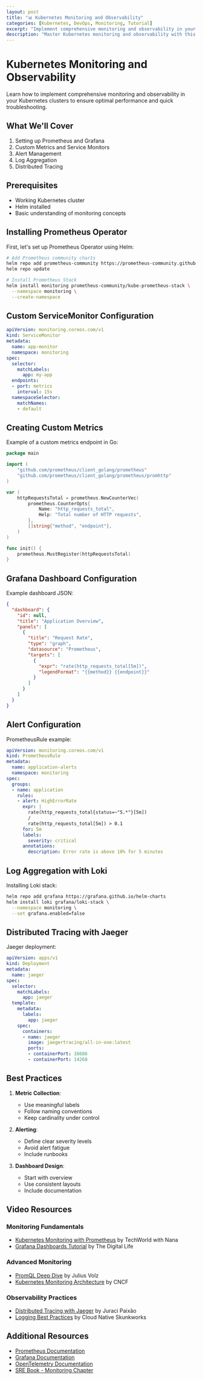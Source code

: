 ```yaml
---
layout: post
title: "📊 Kubernetes Monitoring and Observability"
categories: [Kubernetes, DevOps, Monitoring, Tutorial]
excerpt: "Implement comprehensive monitoring and observability in your Kubernetes clusters using Prometheus, Grafana, and other powerful tools. Learn how to set up dashboards, alerts, and troubleshooting workflows."
description: "Master Kubernetes monitoring and observability with this in-depth guide. Learn how to implement Prometheus and Grafana, set up custom metrics, create powerful dashboards, and establish effective alerting strategies. Essential knowledge for maintaining production-grade Kubernetes clusters."
---
```


# Kubernetes Monitoring and Observability

Learn how to implement comprehensive monitoring and observability in your Kubernetes clusters to ensure optimal performance and quick troubleshooting.

## What We'll Cover

1. Setting up Prometheus and Grafana
2. Custom Metrics and Service Monitors
3. Alert Management
4. Log Aggregation
5. Distributed Tracing

## Prerequisites

- Working Kubernetes cluster
- Helm installed
- Basic understanding of monitoring concepts

## Installing Prometheus Operator

First, let's set up Prometheus Operator using Helm:

```bash
# Add Prometheus community charts
helm repo add prometheus-community https://prometheus-community.github.io/helm-charts
helm repo update

# Install Prometheus Stack
helm install monitoring prometheus-community/kube-prometheus-stack \
  --namespace monitoring \
  --create-namespace
```

## Custom ServiceMonitor Configuration

```yaml
apiVersion: monitoring.coreos.com/v1
kind: ServiceMonitor
metadata:
  name: app-monitor
  namespace: monitoring
spec:
  selector:
    matchLabels:
      app: my-app
  endpoints:
  - port: metrics
    interval: 15s
  namespaceSelector:
    matchNames:
    - default
```

## Creating Custom Metrics

Example of a custom metrics endpoint in Go:

```go
package main

import (
    "github.com/prometheus/client_golang/prometheus"
    "github.com/prometheus/client_golang/prometheus/promhttp"
)

var (
    httpRequestsTotal = prometheus.NewCounterVec(
        prometheus.CounterOpts{
            Name: "http_requests_total",
            Help: "Total number of HTTP requests",
        },
        []string{"method", "endpoint"},
    )
)

func init() {
    prometheus.MustRegister(httpRequestsTotal)
}
```

## Grafana Dashboard Configuration

Example dashboard JSON:

```json
{
  "dashboard": {
    "id": null,
    "title": "Application Overview",
    "panels": [
      {
        "title": "Request Rate",
        "type": "graph",
        "datasource": "Prometheus",
        "targets": [
          {
            "expr": "rate(http_requests_total[5m])",
            "legendFormat": "{{method}} {{endpoint}}"
          }
        ]
      }
    ]
  }
}
```

## Alert Configuration

PrometheusRule example:

```yaml
apiVersion: monitoring.coreos.com/v1
kind: PrometheusRule
metadata:
  name: application-alerts
  namespace: monitoring
spec:
  groups:
  - name: application
    rules:
    - alert: HighErrorRate
      expr: |
        rate(http_requests_total{status=~"5.*"}[5m]) 
        / 
        rate(http_requests_total[5m]) > 0.1
      for: 5m
      labels:
        severity: critical
      annotations:
        description: Error rate is above 10% for 5 minutes
```

## Log Aggregation with Loki

Installing Loki stack:

```bash
helm repo add grafana https://grafana.github.io/helm-charts
helm install loki grafana/loki-stack \
  --namespace monitoring \
  --set grafana.enabled=false
```

## Distributed Tracing with Jaeger

Jaeger deployment:

```yaml
apiVersion: apps/v1
kind: Deployment
metadata:
  name: jaeger
spec:
  selector:
    matchLabels:
      app: jaeger
  template:
    metadata:
      labels:
        app: jaeger
    spec:
      containers:
      - name: jaeger
        image: jaegertracing/all-in-one:latest
        ports:
        - containerPort: 16686
        - containerPort: 14268
```

## Best Practices

1. **Metric Collection**:
   - Use meaningful labels
   - Follow naming conventions
   - Keep cardinality under control

2. **Alerting**:
   - Define clear severity levels
   - Avoid alert fatigue
   - Include runbooks

3. **Dashboard Design**:
   - Start with overview
   - Use consistent layouts
   - Include documentation

## Video Resources

### Monitoring Fundamentals
- [Kubernetes Monitoring with Prometheus](https://www.youtube.com/watch?v=h4Sl21AKiDg) by TechWorld with Nana
- [Grafana Dashboards Tutorial](https://www.youtube.com/watch?v=4WWW2ZLEg74) by The Digital Life

### Advanced Monitoring
- [PromQL Deep Dive](https://www.youtube.com/watch?v=hTjHuoWxsks) by Julius Volz
- [Kubernetes Monitoring Architecture](https://www.youtube.com/watch?v=mWJmXJ5KyHo) by CNCF

### Observability Practices
- [Distributed Tracing with Jaeger](https://www.youtube.com/watch?v=LYPExHjqjyA) by Juraci Paixão
- [Logging Best Practices](https://www.youtube.com/watch?v=QQZc_VJM0Ws) by Cloud Native Skunkworks

## Additional Resources

- [Prometheus Documentation](https://prometheus.io/docs/)
- [Grafana Documentation](https://grafana.com/docs/)
- [OpenTelemetry Documentation](https://opentelemetry.io/docs/)
- [SRE Book - Monitoring Chapter](https://sre.google/sre-book/monitoring-distributed-systems/)
